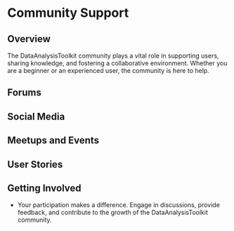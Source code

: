# Community Support

## Overview

The DataAnalysisToolkit community plays a vital role in supporting users, sharing knowledge, and fostering a collaborative environment. Whether you are a beginner or an experienced user, the community is here to help.

## Forums

<!-- - **Discussion Forums**: Join our forums for discussions on various topics related to DataAnalysisToolkit. Share your experiences, ask questions, and get answers from the community. [Visit the Forums](link-to-forums). -->

## Social Media

<!-- - **Twitter**: Follow us on Twitter [@DataAnalysisToolkit](link-to-twitter) for the latest updates, tips, and community highlights. -->
<!-- - **LinkedIn Group**: Connect with professionals and enthusiasts on our LinkedIn group. [Join the Group](link-to-linkedin-group). -->

## Meetups and Events

<!-- - **Local Meetups**: Participate in local meetups and events to meet other users in person. [Find a Meetup](link-to-meetups). -->
<!-- - **Webinars and Workshops**: Attend our webinars and workshops for in-depth learning and networking opportunities. [View Upcoming Events](link-to-events). -->

## User Stories

<!-- - **Success Stories**: Read about how others are using DataAnalysisToolkit in their projects. [Read Stories](link-to-user-stories). -->
<!-- - **Share Your Story**: Have a story to tell? Share your experiences and insights with the community. [Submit Your Story](link-to-submit-story). -->

## Getting Involved

- Your participation makes a difference. Engage in discussions, provide feedback, and contribute to the growth of the DataAnalysisToolkit community.
